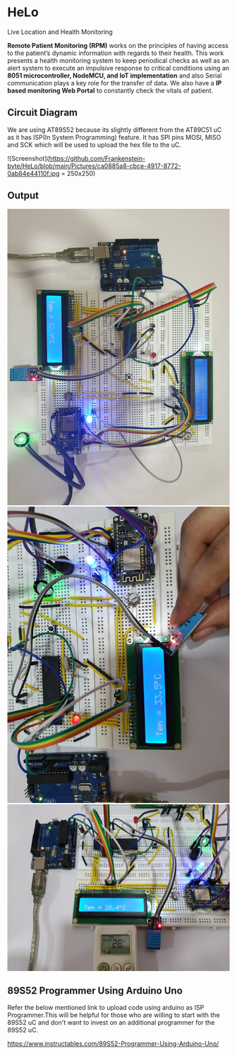 # HeLo
Live Location and Health Monitoring 

**Remote Patient Monitoring (RPM)** works on the principles of having access to the patient’s dynamic information with regards to their health. This work presents a health monitoring system to keep periodical checks as well as an alert system to execute an impulsive response to critical conditions using an **8051 microcontroller, NodeMCU, and IoT implementation** and also Serial communication plays a key role for the transfer of data.
We also have a **IP based monitoring Web Portal** to constantly check the vitals of patient. 

## Circuit Diagram
We are using AT89S52 because its slightly different from the AT89C51 uC as it has ISP(In System Programming) feature.
It has SPI pins MOSI, MISO and SCK which will be used to upload the hex file to the uC.

![Screenshot](https://github.com/Frankenstein-byte/HeLo/blob/main/Pictures/ca0885a8-cbce-4917-8772-0ab84e44110f.jpg = 250x250)



## Output
![Screenshot2](https://github.com/Frankenstein-byte/HeLo/blob/main/Pictures/1.jpg)
![Screenshot3](https://github.com/Frankenstein-byte/HeLo/blob/main/Pictures/4.jpg)
![Screenshot4](https://github.com/Frankenstein-byte/HeLo/blob/main/Pictures/3.jpg)

## 89S52 Programmer Using Arduino Uno
Refer the below mentioned link to upload code using arduino as ISP Programmer.This will be helpful for those who are willing to
start with the 89S52 uC and don't want to invest on an additional programmer for the 89S52 uC.

<https://www.instructables.com/89S52-Programmer-Using-Arduino-Uno/>

